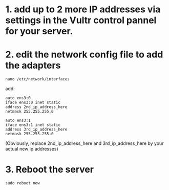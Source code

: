 # 1. add up to 2 more IP addresses via settings in the Vultr control pannel for your server.

# 2. edit the network config file to add the adapters
```
nano /etc/network/interfaces
```
add:
```
auto ens3:0
iface ens3:0 inet static
address 2nd_ip_address_here
netmask 255.255.255.0

auto ens3:1
iface ens3:1 inet static
address 3rd_ip_address_here
netmask 255.255.255.0
```
(Obviously, replace 2nd_ip_address_here and 3rd_ip_address_here by your actual new ip addresses)

# 3. Reboot the server
```
sudo reboot now
```
